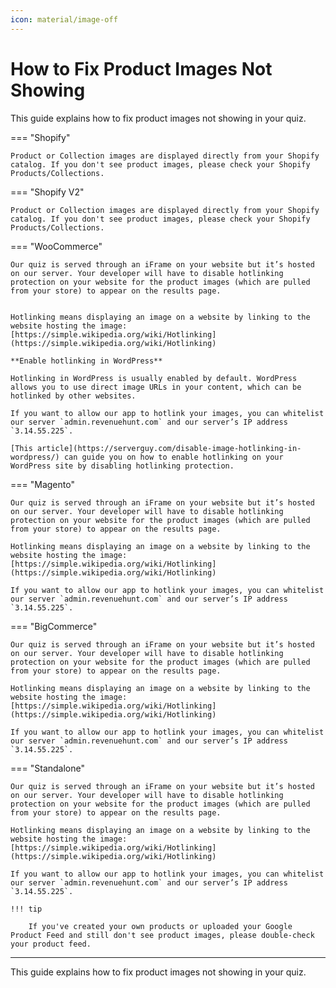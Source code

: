 ```yaml
---
icon: material/image-off
---
```


# How to Fix Product Images Not Showing

This guide explains how to fix product images not showing in your quiz.

=== "Shopify"

    Product or Collection images are displayed directly from your Shopify catalog. If you don't see product images, please check your Shopify Products/Collections.

=== "Shopify V2"

    Product or Collection images are displayed directly from your Shopify catalog. If you don't see product images, please check your Shopify Products/Collections.


=== "WooCommerce"

    Our quiz is served through an iFrame on your website but it’s hosted on our server. Your developer will have to disable hotlinking protection on your website for the product images (which are pulled from your store) to appear on the results page.
    

    Hotlinking means displaying an image on a website by linking to the website hosting the image:
    [https://simple.wikipedia.org/wiki/Hotlinking](https://simple.wikipedia.org/wiki/Hotlinking)

    **Enable hotlinking in WordPress**

    Hotlinking in WordPress is usually enabled by default. WordPress allows you to use direct image URLs in your content, which can be hotlinked by other websites.

    If you want to allow our app to hotlink your images, you can whitelist our server `admin.revenuehunt.com` and our server’s IP address `3.14.55.225`.

    [This article](https://serverguy.com/disable-image-hotlinking-in-wordpress/) can guide you on how to enable hotlinking on your WordPress site by disabling hotlinking protection.

=== "Magento"

    Our quiz is served through an iFrame on your website but it’s hosted on our server. Your developer will have to disable hotlinking protection on your website for the product images (which are pulled from your store) to appear on the results page.
    
    Hotlinking means displaying an image on a website by linking to the website hosting the image:
    [https://simple.wikipedia.org/wiki/Hotlinking](https://simple.wikipedia.org/wiki/Hotlinking)

    If you want to allow our app to hotlink your images, you can whitelist our server `admin.revenuehunt.com` and our server’s IP address `3.14.55.225`.

=== "BigCommerce"

    Our quiz is served through an iFrame on your website but it’s hosted on our server. Your developer will have to disable hotlinking protection on your website for the product images (which are pulled from your store) to appear on the results page.
    
    Hotlinking means displaying an image on a website by linking to the website hosting the image:
    [https://simple.wikipedia.org/wiki/Hotlinking](https://simple.wikipedia.org/wiki/Hotlinking)

    If you want to allow our app to hotlink your images, you can whitelist our server `admin.revenuehunt.com` and our server’s IP address `3.14.55.225`.

=== "Standalone"

    Our quiz is served through an iFrame on your website but it’s hosted on our server. Your developer will have to disable hotlinking protection on your website for the product images (which are pulled from your store) to appear on the results page.
    
    Hotlinking means displaying an image on a website by linking to the website hosting the image:
    [https://simple.wikipedia.org/wiki/Hotlinking](https://simple.wikipedia.org/wiki/Hotlinking)

    If you want to allow our app to hotlink your images, you can whitelist our server `admin.revenuehunt.com` and our server’s IP address `3.14.55.225`.

    !!! tip

        If you've created your own products or uploaded your Google Product Feed and still don't see product images, please double-check your product feed.

---
This guide explains how to fix product images not showing in your quiz.